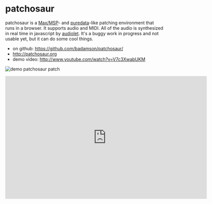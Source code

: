 # patchosaur

patchosaur is a [Max/MSP](http://en.wikipedia.org/wiki/Max_\(software\))- and [puredata](http://en.wikipedia.org/wiki/Pure_Data)-like patching environment that runs in a browser. It supports audio and MIDI. All of the audio is synthesized in real time in javascript by [audiolet](https://github.com/oampo/Audiolet). It's a buggy work in progress and not usable yet, but it can do some cool things.

* on github: https://github.com/badamson/patchosaur/
* http://patchosaur.org
* demo video: http://www.youtube.com/watch?v=V7c3XwabUKM

![demo patchosaur patch](https://github.com/badamson/patchosaur/raw/master/public/img/demo-patch.png)

<iframe id="ytplayer" type="text/html" width="640" height="390" src="http://www.youtube.com/embed/V7c3XwabUKM" frameborder="0"/>

## Installing dependencies to run locally

### Install [node.js](http://nodejs.org/), git, dependencies

*  Mac
  * Install [homebrew](http://mxcl.github.com/homebrew/)
  * Install node and git `brew install node git`
  * Install [npm](http://npmjs.org/): `curl http://npmjs.org/install.sh | sh`
  * ??? Install [rubygems](http://rubygems.org/)
  * Install rake: `gem install rake`

* Ubuntu
  * Install gcc, git, alsa headers: `sudo apt-get install build-essentials git libasound2-dev`
  * Install [node.js](http://nodejs.org/) from source, which I think comes with [npm](http://npmjs.org/).
  * ??? Install [rubygems](http://rubygems.org/)
  * Install rake: `gem install rake`

### Check out patchosaur

Do one of the following:

  * clone mine: `git clone git@github.com:badamson/patchosaur.git`
  * [fork it](https://github.com/badamson/patchosaur/fork) and clone that

Install patchosaur's node.js dependencies:

```
cd patchosaur
npm update # install or update node.js dependencies from package.json
```

### Run it

To start a patchosaur server:

```
rake start
```

Now open Chrome and visit [http://localhost:7777](http://localhost:7777). It might work in Firefox, haven't tried.

To start a local patchosaur server in production mode (js and css all concatted and minified):

```
rake start:production
```

To see a list of other tasks:

```
rake -T
```

## Making Patches

Press 'h' to toggle help. Double click to create a new object or to edit an existing one. To connect an inlet to and outlet, click an outlet (it should pulse), then click the inlet. To move an object, drag it. To create a comment, create an object starting with `c`, like `c "this is a comment"`.

To remove an object or patchcord:

* On a Mac: alt-click on it
* Linux: ctrl-click on it

### Saving

No real document support. After the app loads, the patch `documents/testDoc.json` is loaded. Every time the patch is edited, it is saved to this file. To edit a new document, replace the contents of `documents/testDoc.json` with `[]`. To "save," move the file.

### Audio objects (~ suffix)

Units that have audio inputs or outputs have a tilde suffix (`*~`, `cycle~`). Some of them do not work yet (any with multiple outputs, buffer stuff, callbacks). Most of them are directly wrapped from Audiolet. See the sections "DSP" and "Operators" in the [Audiolet API Documentation](http://oampo.github.com/Audiolet/api.html) for argument and inlet specifications.

For example, in the Audiolet API Documentation, under "DSP", the Lag constructor takes 3 arguments: audiolet, initial value (default 0), and lag time (default 1). The first argument, audiolet, is passed for you. Arguments (initial value, lag time) can be optionally passed as patchosaur arguments: `lag~ 0.5, 0.1`. The inputs in the documentation are value and lag time. You can make patchcord connections to audio inputs from audio outputs, and to audiolet parameters from function inputs.

### Conventions

* object outlets are always called in right to left order, depth first, exactly as in Max or PD.
  * see [Max docs](http://cycling74.com/docs/max5/tutorials/max-tut/basicchapter05.html)
  * see [PD docs](http://crca.ucsd.edu/~msp/Pd_documentation/x2.htm)
* The leftmost inlet is "hot", other inlets do not result in output (with a few exceptions)
* Unlike PD or Max which have space-delimited object arguments, in patchosaur everything after the first space is surrounded by square brackets and parsed as JSON.
  * `route "ten", 11, 12` will instantiate a `route` unit with arguments `["ten", 11, 12]`
  * `route "ten" 11 12` fails to parse
* When a single object outlet is connected to multiple inlets, Max always works right to left. In PD, this isn't the case; you always need a `trigger` or something to guarantee order. Patchosaur works like PD in this regard.
  * That said, `trigger` (or `t` for short) is different from its Max/PD cousins. It is meant only for message ordering, and takes one argument: the number of outlets. It repeats whatever it receives right-to-left from every outlet.
  * `dump` (or `d`) is similar to trigger, but outputs its arguments in right-to-left order whenever it receives any message. `dump true, 4, "hey there"` will have 3 outlets, and when it hears any message in its inlet, will output "hey there" from outlet 2, then 4 from outlet 1, then true from outlet 0.
* `switch`, `route`, `gate` should be identical to Max's.
* A lot of basic Max/pd stuff is missing, but you can use the `cs` unit to define useful objects as coffeescript functions. The number of inlets is the number of arguments the function takes, there is always a single outlet, and the function isn't invoked until it hears something in the "hot" left inlet. `cs "(x, y) -> x + y"` should be identical to `+`. The function argument to `cs` is bound to a new empty object, so you can use `this` to remember stuff: `cs "(b) -> @x = (@x or 0) + 1"` is a basic counter.

### MIDI

MIDI travels over websockets from the patchosaur server. See the `socket.io` unit. This is just a proof of concept for now, but seems to work fine for input.

## Contributing

Play with it, [submit an issue](https://github.com/badamson/patchosaur/issues), [fork it](https://github.com/badamson/patchosaur/fork).

### Writing Units

Units are little programs that can be connected by patchcords. They are all defined [here](https://github.com/badamson/patchosaur/tree/master/assets/js/units), where there are many examples. To add a unit, define a class in the units directory that extends `patchosaur.Unit`, add a `setup` method, and then register it: `patchosaur.units.add MyUnit`.

Units can change model attributes during setup, which will be reflected in the ui view:

* Set the number of inlets: `@objectModel.set numInlets: 3`
* Set the number of outlets: `@objectModel.set numOutlets: 3`
* Set an error (will make the object red in the ui view), which you should also log (`console.error anError`): `@objectModel.set error: "I've made a huge mistake."`
* Set the id of a custom gui (unit adds this to the dom for now, moved and removed by ui view, see [gui units](https://github.com/badamson/patchosaur/tree/master/assets/js/units/gui)): `@objectModel.set customGuiId: id`

They can also expose attributes that do stuff:

* `@inlets = [inletFunc1, inletFunc2]`: an array of functions to be called when something is connected to one of the unit's inlets (mapped by index).
* audiolet nodes to be connected and disconnected (see [audio units](https://github.com/badamson/patchosaur/tree/master/assets/js/units/audio)):
  * `@audioletOutputNodes = [audioletNode1, audioletNode2]`
  * `@audioletInputNodes = [audioletNode1, audioletNode2]`

They should name themselves in a class variable (see [examples](https://github.com/badamson/patchosaur/blob/master/assets/js/units), `@names = ['spigot', 'gate']`).They can read arguments from the model (`@objectModel.get 'unitArgs'`), which is an array. When an object is created, everything before the first space is set as `unitClass`, which is used to look up a unit by name, and everything after is surrounded by square brackets and parsed as JSON. `route 1, 4, 5`'s args become [1, 4, 5], while `route 1 4 5` fails to parse.

#### Documenting units

In addition to setting `names` as a class variable, units can set `tags` and `help`. This doesn't do anything yet, but in the future it will show in help (press 'h' to show, right now just displays a list of units).

#### Writing custom audiolet nodes

* FIXME: write some in coffeescript as examples. SuperCollider's [Leaky Integrator](http://www.ambisonictoolkit.net/Help/Classes/Integrator.html) would be nice to have. [This list of SC3 classes](http://www.ambisonictoolkit.net/Help/Overviews/Classes.html) has a lot of cool stuff.

## Up next

* bugs
* [make it puredata compatible](https://github.com/badamson/patchosaur/issues/6)
* perfomance
* config
* more [control objects](http://cycling74.com/docs/max5/vignettes/thesaurus/thesaurus.html)
* more timing objects
* bang, loadbang
* better help (right now it just displays a list of units)
* more gui objects (number object like Max would be cool)
* docs
* better MIDI, including output
* static site with bootstrapped document (see `rake statify` task, which works except for ajax doc load)
  * deploy to `patchosaur.org/demo` or something
* unit tests
* demo video
* infinite canvas scrolling (maybe click drag, and just move all the objects?)
* recording support: https://github.com/oampo/Audiolet/issues/11#issuecomment-2716776

## Future Ideas

* Document support, save and share patches:
  * stored remotely (save and load to/from github pritave anonymous gists or [google drive](http://code.google.com/p/google-api-javascript-client/wiki/Samples#Drive_API) or something), would be nice for purely static server-less app
  * filesystem, checked into repo (nice for example patches at least)
  * localStorage or load and save from copypastad text
  * have the app access a database, not sure I like this idea
* Static site generation with `wget --mirror`, hosted on gh-pages, so anyone can try it out.
* Max-like subpatcher and abstraction support
* Collaborative patch editing (send model changes over socket.io)
* Undo support (backbone.memento?), would be nice if it worked with browser back button
* Easy patchosaur units in faust would be awesome. [faust](http://faust.grame.fr/) compiles to js, maybe add audiolet architecture files to faust? See [this article](http://faust.grame.fr/index.php/7-news/73-faust-web-art).

## List of current units

Many of these are not working, and the list is probably out of date. The list is copied from the in-app help (press 'h')

* `cycle~`
* `triangle~`
* `saw~`
* `square~`
* `pulse~`
* `noise~`
* `envelope~`
* `adsr~`
* `perc~`
* `bufferplayer~`
* `gain~`
* `pan~`
* `upmixer~`
* `xfade~`
* `linerxfade~`
* `limiter~`
* `biquad~`
* `lpf~`
* `hpf~`
* `bpf~`
* `brf~`
* `apf~`
* `dcblock~`
* `lag~`
* `delay~`
* `fbdelay~`
* `comb~`
* `dampcomb~`
* `reverb~`
* `reverbb~`
* `softclip~`
* `bitcrusher~`
* `amp~`
* `discontinuity~`
* `badvalue~`
* `triggercontrol~`
* `add~`
* `+~`
* `subtract~`
* `-~`
* `multiply~`
* `*~`
* `divide~`
* `/~`
* `modulo~`
* `%~`
* `reciprocal~`
* `muladd~`
* `*+~`
* `tanh~`
* `bdpercsynth~`
* `snarepercsynth~`
* `chpercsynth~`
* `dac~`
* `out~`
* `cs`
* `dump`
* `d`
* `gate`
* `spigot`
* `identity`
* `makenote`
* `cos`
* `random`
* `pow`
* `tan`
* `atan2`
* `floor`
* `log`
* `abs`
* `min`
* `max`
* `ceil`
* `asin`
* `exp`
* `sqrt`
* `atan`
* `sin`
* `round`
* `acos`
* `+`
* `-`
* `/`
* `*`
* `%`
* `&`
* `|`
* `^`
* `~`
* `<<`
* `>>`
* `>>>`
* `==`
* `!=`
* `>`
* `<`
* `>=`
* `<=`
* `&&`
* `and`
* `||`
* `or`
* `!`
* `not`
* `log2`
* `log10`
* `atodb`
* `dbtoa`
* `mtof`
* `ftom`
* `rtanh`
* `metro`
* `metrolite`
* `monovoicer`
* `null`
* `parsenote`
* `print`
* `route`
* `socket.io`
* `switch`
* `trigger`
* `t`
* `checkbox`
* `cb`
* `range`
